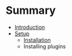 # Summary

* [Introduction](README.md)
* [Setup](setup/README.md)
   * [Installation](setup/installation.md)
   * Installing plugins

